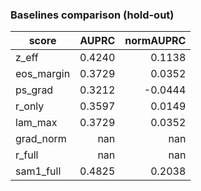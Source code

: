 ### Baselines comparison (hold-out)

| score | AUPRC | normAUPRC |
|---|---:|---:|
| z_eff | 0.4240 | 0.1138 |
| eos_margin | 0.3729 | 0.0352 |
| ps_grad | 0.3212 | -0.0444 |
| r_only | 0.3597 | 0.0149 |
| lam_max | 0.3729 | 0.0352 |
| grad_norm | nan | nan |
| r_full | nan | nan |
| sam1_full | 0.4825 | 0.2038 |